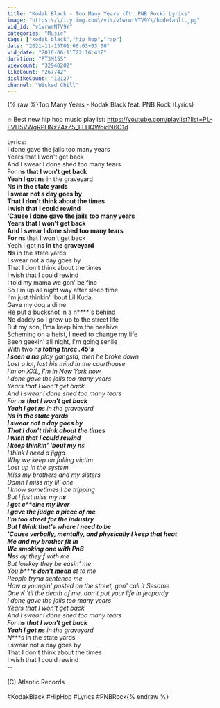 ```yaml
---
title: "Kodak Black - Too Many Years (ft. PNB Rock) Lyrics"
image: "https:\/\/i.ytimg.com\/vi\/v1wrwrNTV9Y\/hqdefault.jpg"
vid_id: "v1wrwrNTV9Y"
categories: "Music"
tags: ["kodak black","hip hop","rap"]
date: "2021-11-15T01:06:03+03:00"
vid_date: "2016-06-11T22:16:41Z"
duration: "PT3M15S"
viewcount: "32948202"
likeCount: "267742"
dislikeCount: "12127"
channel: "Wicked Chill"
---
```

{% raw %}Too Many Years - Kodak Black feat. PNB Rock (Lyrics)<br /><br />🔥 Best new hip hop music playlist: <a rel="nofollow" target="blank" href="https://youtube.com/playlist?list=PL-FVH5VWgRPHNz24zZ5_FLHQWoidN6O1d">https://youtube.com/playlist?list=PL-FVH5VWgRPHNz24zZ5_FLHQWoidN6O1d</a><br /><br />Lyrics:<br />I done gave the jails too many years<br />Years that I won't get back<br />And I swear I done shed too many tears<br />For n****s that I won't get back<br />Yeah I got n****s in the graveyard<br />N****s in the state yards<br />I swear not a day goes by<br />That I don't think about the times<br />I wish that I could rewind<br />'Cause I done gave the jails too many years<br />Years that I won't get back<br />And I swear I done shed too many tears<br />For n****s that I won't get back<br />Yeah I got n****s in the graveyard<br />N****s in the state yards<br />I swear not a day goes by<br />That I don't think about the times<br />I wish that I could rewind<br />I told my mama we gon' be fine<br />So I'm up all night way after sleep time<br />I'm just thinkin' 'bout Lil Kuda<br />Gave my dog a dime<br />He put a buckshot in a n****'s behind<br />No daddy so I grew up to the street life<br />But my son, I'ma keep him the beehive<br />Scheming on a heist, I need to change my life<br />Been geekin' all night, I'm going senile<br />With two n****s toting three .45's<br />I seen a n***a play gangsta, then he broke down<br />Lost a lot, lost his mind in the courthouse<br />I'm on XXL, I'm in New York now<br />I done gave the jails too many years<br />Years that I won't get back<br />And I swear I done shed too many tears<br />For n****s that I won't get back<br />Yeah I got n****s in the graveyard<br />N****s in the state yards<br />I swear not a day goes by<br />That I don't think about the times<br />I wish that I could rewind<br />I keep thinkin' 'bout my n****s<br />I think I need a jigga<br />Why we keep on falling victim<br />Lost up in the system<br />Miss my brothers and my sisters<br />Damn I miss my lil' one<br />I know sometimes I be tripping<br />But I just miss my n****s<br />I got c**eine my liver<br />I gave the judge a piece of me<br />I'm too street for the industry<br />But I think that's where I need to be<br />'Cause verbally, mentally, and physically I keep that heat<br />Me and my brother fit in<br />We smoking one with PnB<br />N****ss ay they f with me<br />But lowkey they be easin' me<br />You b*****s don't mean s**t to me<br />People tryna sentence me<br />How a youngin' posted on the street, gon' call it Sesame<br />One K 'til the death of me, don't put your life in jeopardy<br />I done gave the jails too many years<br />Years that I won't get back<br />And I swear I done shed too many tears<br />For n****s that I won't get back<br />Yeah I got n****s in the graveyard<br />N****s in the state yards<br />I swear not a day goes by<br />That I don't think about the times<br />I wish that I could rewind<br />--<br /><br />(C) Atlantic Records <br /><br />#KodakBlack #HipHop #Lyrics #PNBRock{% endraw %}
